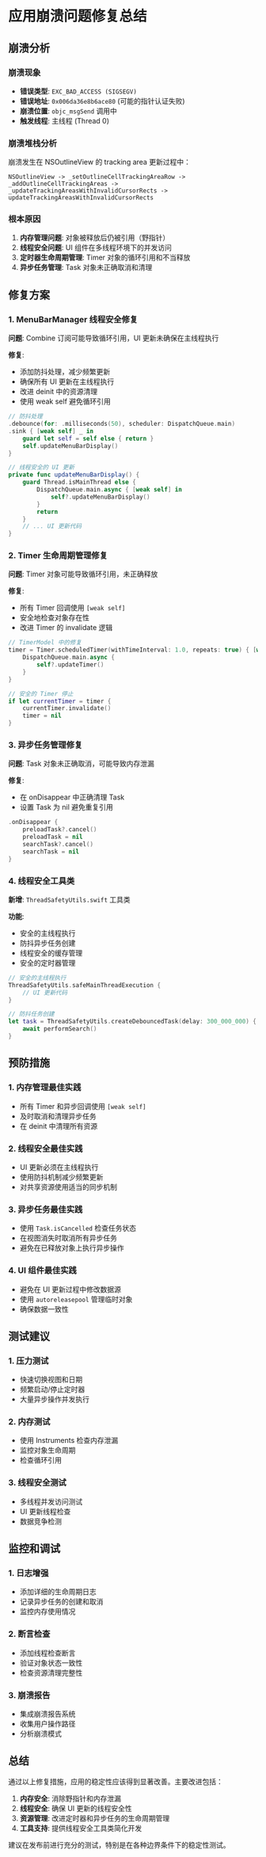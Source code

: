 # 应用崩溃问题修复总结

## 崩溃分析

### 崩溃现象
- **错误类型**: `EXC_BAD_ACCESS (SIGSEGV)`
- **错误地址**: `0x006da36e8b6ace80` (可能的指针认证失败)
- **崩溃位置**: `objc_msgSend` 调用中
- **触发线程**: 主线程 (Thread 0)

### 崩溃堆栈分析
崩溃发生在 NSOutlineView 的 tracking area 更新过程中：
```
NSOutlineView -> _setOutlineCellTrackingAreaRow -> _addOutlineCellTrackingAreas -> 
_updateTrackingAreasWithInvalidCursorRects -> updateTrackingAreasWithInvalidCursorRects
```

### 根本原因
1. **内存管理问题**: 对象被释放后仍被引用（野指针）
2. **线程安全问题**: UI 组件在多线程环境下的并发访问
3. **定时器生命周期管理**: Timer 对象的循环引用和不当释放
4. **异步任务管理**: Task 对象未正确取消和清理

## 修复方案

### 1. MenuBarManager 线程安全修复

**问题**: Combine 订阅可能导致循环引用，UI 更新未确保在主线程执行

**修复**:
- 添加防抖处理，减少频繁更新
- 确保所有 UI 更新在主线程执行
- 改进 deinit 中的资源清理
- 使用 weak self 避免循环引用

```swift
// 防抖处理
.debounce(for: .milliseconds(50), scheduler: DispatchQueue.main)
.sink { [weak self] _ in
    guard let self = self else { return }
    self.updateMenuBarDisplay()
}

// 线程安全的 UI 更新
private func updateMenuBarDisplay() {
    guard Thread.isMainThread else {
        DispatchQueue.main.async { [weak self] in
            self?.updateMenuBarDisplay()
        }
        return
    }
    // ... UI 更新代码
}
```

### 2. Timer 生命周期管理修复

**问题**: Timer 对象可能导致循环引用，未正确释放

**修复**:
- 所有 Timer 回调使用 `[weak self]`
- 安全地检查对象存在性
- 改进 Timer 的 invalidate 逻辑

```swift
// TimerModel 中的修复
timer = Timer.scheduledTimer(withTimeInterval: 1.0, repeats: true) { [weak self] _ in
    DispatchQueue.main.async {
        self?.updateTimer()
    }
}

// 安全的 Timer 停止
if let currentTimer = timer {
    currentTimer.invalidate()
    timer = nil
}
```

### 3. 异步任务管理修复

**问题**: Task 对象未正确取消，可能导致内存泄漏

**修复**:
- 在 onDisappear 中正确清理 Task
- 设置 Task 为 nil 避免重复引用

```swift
.onDisappear {
    preloadTask?.cancel()
    preloadTask = nil
    searchTask?.cancel()
    searchTask = nil
}
```

### 4. 线程安全工具类

**新增**: `ThreadSafetyUtils.swift` 工具类

**功能**:
- 安全的主线程执行
- 防抖异步任务创建
- 线程安全的缓存管理
- 安全的定时器管理

```swift
// 安全的主线程执行
ThreadSafetyUtils.safeMainThreadExecution {
    // UI 更新代码
}

// 防抖任务创建
let task = ThreadSafetyUtils.createDebouncedTask(delay: 300_000_000) {
    await performSearch()
}
```

## 预防措施

### 1. 内存管理最佳实践
- 所有 Timer 和异步回调使用 `[weak self]`
- 及时取消和清理异步任务
- 在 deinit 中清理所有资源

### 2. 线程安全最佳实践
- UI 更新必须在主线程执行
- 使用防抖机制减少频繁更新
- 对共享资源使用适当的同步机制

### 3. 异步任务最佳实践
- 使用 `Task.isCancelled` 检查任务状态
- 在视图消失时取消所有异步任务
- 避免在已释放对象上执行异步操作

### 4. UI 组件最佳实践
- 避免在 UI 更新过程中修改数据源
- 使用 `autoreleasepool` 管理临时对象
- 确保数据一致性

## 测试建议

### 1. 压力测试
- 快速切换视图和日期
- 频繁启动/停止定时器
- 大量异步操作并发执行

### 2. 内存测试
- 使用 Instruments 检查内存泄漏
- 监控对象生命周期
- 检查循环引用

### 3. 线程安全测试
- 多线程并发访问测试
- UI 更新线程检查
- 数据竞争检测

## 监控和调试

### 1. 日志增强
- 添加详细的生命周期日志
- 记录异步任务的创建和取消
- 监控内存使用情况

### 2. 断言检查
- 添加线程检查断言
- 验证对象状态一致性
- 检查资源清理完整性

### 3. 崩溃报告
- 集成崩溃报告系统
- 收集用户操作路径
- 分析崩溃模式

## 总结

通过以上修复措施，应用的稳定性应该得到显著改善。主要改进包括：

1. **内存安全**: 消除野指针和内存泄漏
2. **线程安全**: 确保 UI 更新的线程安全性
3. **资源管理**: 改进定时器和异步任务的生命周期管理
4. **工具支持**: 提供线程安全工具类简化开发

建议在发布前进行充分的测试，特别是在各种边界条件下的稳定性测试。
